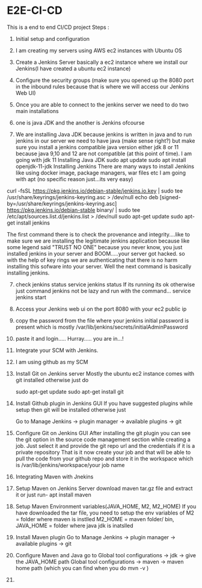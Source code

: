 # E2E-CI-CD
This is a end to end CI/CD project 
Steps :
1. Initial setup and configuration

1. I am creating my servers using AWS ec2 instances with Ubuntu OS
2. Create a Jenkins Server basically a ec2 instance where we install our Jenkins(I have created a ubuntu ec2 instance)
3. Configure the security groups (make sure you opened up the 8080 port in the inbound rules because that is where we will access our Jenkins Web UI)
4. Once you are able to connect to the jenkins server we need to do two main installations
5. one is java JDK and the another is Jenkins ofcourse
6. We are installing Java JDK because jenkins is written in java and to run jenkins in our server we need to have java (make sense right?)
   but make sure you install a jenkins compatible java version either jdk 8 or 11 because java 9,10 and 12 are not compatible (at this point of time).
   I am going with jdk 11
Installing Java JDK 
 sudo apt update 
 sudo apt install openjdk-11-jdk
Installing Jenkins
 There are many ways to install Jenkins like using docker image, package managers, war files etc
 I am going with apt (no specific reason just...its very easy)
 
 curl -fsSL https://pkg.jenkins.io/debian-stable/jenkins.io.key | sudo tee \
  /usr/share/keyrings/jenkins-keyring.asc > /dev/null
echo deb [signed-by=/usr/share/keyrings/jenkins-keyring.asc] \
  https://pkg.jenkins.io/debian-stable binary/ | sudo tee \
  /etc/apt/sources.list.d/jenkins.list > /dev/null 
sudo apt-get update
sudo apt-get install jenkins
 
 The first command there is to check the provenance and integrity....like to make sure we are installing the legitimate jenkins application 
 because like some legend said "TRUST NO ONE" because you never know, you just installed jenkins in your server and BOOM.....your server got hacked. 
 so with the help of key rings we are authenticating that there is no harm installing this sofware into your server.
 Well the next command is basically installing jenkins.
 
 7. check jenkins status
    service jenkins status 
    If its running its ok otherwise just command jenkins not be lazy and run with the command...
    service jenkins start
 8. Access your Jenkins web ui on the port 8080 with your ec2 public ip   
 9. copy the password from the file where your jenkins initial password is present which is mostly /var/lib/jenkins/secrets/initialAdminPassword
10. paste it and login..... Hurray..... you are in...!


2. Integrate your SCM with Jenkins.

1. I am using github as my SCM
2. Install Git on Jenkins server
   Mostly the ubuntu ec2 instance comes with git installed otherwise just do
   
   sudo apt-get update
   sudo apt-get install git
   
3. Install Github plugin in Jenkins GUI
   If you have suggested plugins while setup then git will be installed otherwise just 
   
   Go to Manage Jenkins -> plugin manager -> available plugins -> git
   
4. Configure Git on Jenkins GUI
   After installing the git plugin you can see the git option in the source code management section while creating a job.
   Just select it and provide the git repo url and the credentials if it is a private repository
   That is it now create your job and that will be able to pull the code from your github repo and store it in the workspace which is /var/lib/jenkins/workspace/your job name
   
3. Integrating Maven with Jnekins

1. Setup Maven on Jenkins Server
   download maven tar.gz file and extract it
   or just run-  apt install maven
2. Setup Maven Environment variables(JAVA_HOME, M2, M2_HOME)
   If you have downloaded the tar file, you need to setup the env variables of M2 = folder where maven is instlled
   M2_HOME = maven folder/ bin, JAVA_HOME = folder where java jdk is inatslled
   
3. Install Maven plugin
   Go to Manage Jenkins -> plugin manager -> available plugins -> git
   
4. Configure Maven and Java
   go to Global tool configurations -> jdk -> give the JAVA_HOME path
   Global tool configurations -> maven -> maven home path (which you can find when you do mvn -v )
   
   
4. 

   
   
   
   
   
